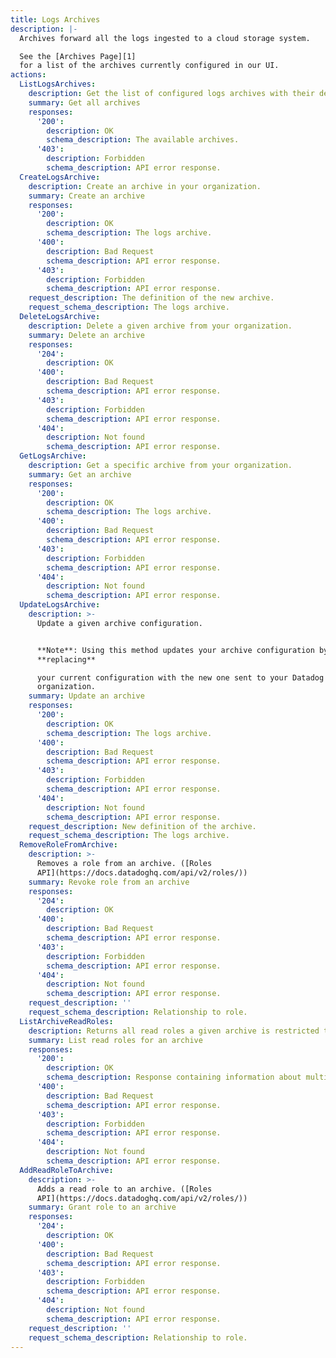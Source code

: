 ```yaml
---
title: Logs Archives
description: |-
  Archives forward all the logs ingested to a cloud storage system.

  See the [Archives Page][1]
  for a list of the archives currently configured in our UI.
actions:
  ListLogsArchives:
    description: Get the list of configured logs archives with their definitions.
    summary: Get all archives
    responses:
      '200':
        description: OK
        schema_description: The available archives.
      '403':
        description: Forbidden
        schema_description: API error response.
  CreateLogsArchive:
    description: Create an archive in your organization.
    summary: Create an archive
    responses:
      '200':
        description: OK
        schema_description: The logs archive.
      '400':
        description: Bad Request
        schema_description: API error response.
      '403':
        description: Forbidden
        schema_description: API error response.
    request_description: The definition of the new archive.
    request_schema_description: The logs archive.
  DeleteLogsArchive:
    description: Delete a given archive from your organization.
    summary: Delete an archive
    responses:
      '204':
        description: OK
      '400':
        description: Bad Request
        schema_description: API error response.
      '403':
        description: Forbidden
        schema_description: API error response.
      '404':
        description: Not found
        schema_description: API error response.
  GetLogsArchive:
    description: Get a specific archive from your organization.
    summary: Get an archive
    responses:
      '200':
        description: OK
        schema_description: The logs archive.
      '400':
        description: Bad Request
        schema_description: API error response.
      '403':
        description: Forbidden
        schema_description: API error response.
      '404':
        description: Not found
        schema_description: API error response.
  UpdateLogsArchive:
    description: >-
      Update a given archive configuration.


      **Note**: Using this method updates your archive configuration by
      **replacing**

      your current configuration with the new one sent to your Datadog
      organization.
    summary: Update an archive
    responses:
      '200':
        description: OK
        schema_description: The logs archive.
      '400':
        description: Bad Request
        schema_description: API error response.
      '403':
        description: Forbidden
        schema_description: API error response.
      '404':
        description: Not found
        schema_description: API error response.
    request_description: New definition of the archive.
    request_schema_description: The logs archive.
  RemoveRoleFromArchive:
    description: >-
      Removes a role from an archive. ([Roles
      API](https://docs.datadoghq.com/api/v2/roles/))
    summary: Revoke role from an archive
    responses:
      '204':
        description: OK
      '400':
        description: Bad Request
        schema_description: API error response.
      '403':
        description: Forbidden
        schema_description: API error response.
      '404':
        description: Not found
        schema_description: API error response.
    request_description: ''
    request_schema_description: Relationship to role.
  ListArchiveReadRoles:
    description: Returns all read roles a given archive is restricted to.
    summary: List read roles for an archive
    responses:
      '200':
        description: OK
        schema_description: Response containing information about multiple roles.
      '400':
        description: Bad Request
        schema_description: API error response.
      '403':
        description: Forbidden
        schema_description: API error response.
      '404':
        description: Not found
        schema_description: API error response.
  AddReadRoleToArchive:
    description: >-
      Adds a read role to an archive. ([Roles
      API](https://docs.datadoghq.com/api/v2/roles/))
    summary: Grant role to an archive
    responses:
      '204':
        description: OK
      '400':
        description: Bad Request
        schema_description: API error response.
      '403':
        description: Forbidden
        schema_description: API error response.
      '404':
        description: Not found
        schema_description: API error response.
    request_description: ''
    request_schema_description: Relationship to role.
---
```

[1]: https://app.datadoghq.com/logs/pipelines/archives
